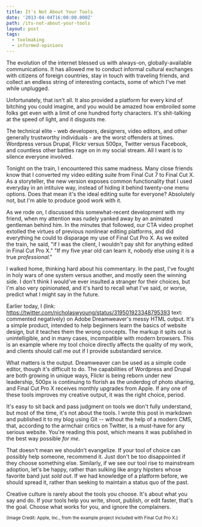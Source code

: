 ```yaml
---
title: It's Not About Your Tools
date: '2013-04-04T16:00:00.000Z'
path: /its-not-about-your-tools
layout: post
tags:
  - toolmaking
  - informed-opinions
---
```

The evolution of the internet blessed us with always-on, globally-available communications. It has allowed me to conduct informal cultural exchanges with citizens of foreign countries, stay in touch with traveling friends, and collect an endless string of interesting contacts, some of which I've met while unplugged.

Unfortunately, that isn't all. It also provided a platform for every kind of bitching you could imagine, and you would be amazed how embroiled some folks get even with a limit of one hundred forty characters. It's shit-talking at the speed of light, and it disgusts me.

The technical elite - web developers, designers, video editors, and other generally trustworthy individuals - are the worst offenders at times. Wordpress versus Drupal, Flickr versus 500px, Twitter versus Facebook, and countless other battles rage on in my social stream. All I want is to silence everyone involved.

Tonight on the train, I encountered this same madness. Many close friends know that I converted my video editing suite from Final Cut 7 to Final Cut X. As a storyteller, the new version exposes common functionality that I used everyday in an intituive way, instead of hiding it behind twenty-one menu options. Does that mean it's the ideal editing suite for everyone? Absolutely not, but I'm able to produce good work with it.

As we rode on, I discussed this somewhat-recent development with my friend, when my attention was rudely yanked away by an animated gentleman behind him. In the minutes that followed, our CTA video prophet extolled the virtues of previous nonlinear editing platforms, and did everything he could to disparage my use of Final Cut Pro X. As we exited the train, he said, "if I was the client, I wouldn't pay shit for anything edited in Final Cut Pro X." "If my five year old can learn it, nobody else using it is a true _professional_."

I walked home, thinking hard about his commentary. In the past, I've fought in holy wars of one system versus another, and mostly seen the winning side. I don't think I would've ever insulted a stranger for their choices, but I'm also very opinionated, and it's hard to recall what I've said, or worse, predict what I might say in the future.

Earlier today, I (link: https://twitter.com/nicholaswyoung/status/319501923348795393 text: commented negatively) on Adobe Dreamweaver's messy HTML output. It's a simple product, intended to help beginners learn the basics of website design, but it teaches them the wrong concepts. The markup it spits out is unintelligible, and in many cases, incompatible with modern browsers. This is an example where my tool choice directly affects the quality of my work, and clients should call me out if I provide substandard service.

What matters is the output. Dreamweaver can be used as a simple code editor, though it's difficult to do. The capabilities of Wordpress and Drupal are both growing in unique ways, Flickr is being reborn under new leadership, 500px is continuing to florish as the underdog of photo sharing, and Final Cut Pro X receives monthly upgrades from Apple. If any one of these tools improves my creative output, it was the right choice, period.

It's easy to sit back and pass judgment on tools we don't fully understand, but most of the time, it's not about the tools. I wrote this post in markdown and published it to my blog using Git -- without the help of a modern CMS, that, according to the armchair critics on Twitter, is a must-have for any serious website. You're reading this post, which means it was published in the best way possible _for me_.

That doesn't mean we shouldn't evangelize. If your tool of choice can possibly help someone, recommend it. Just don't be too disappointed if they choose something else. Similarly, if we see our tool rise to mainstream adoption, let's be happy, rather than sulking like angry hipsters whose favorite band just _sold out_. If we had knowledge of a platform before, we should spread it, rather than seeking to maintain a status quo of the past.

Creative culture is rarely about the tools you choose. It's about what you say and do. If your tools help you write, shoot, publish, or edit faster, that's the goal. Choose what works for you, and ignore the complainers.

<small>(Image Credit: Apple, Inc., from the example project included with Final Cut Pro X.)</small>
